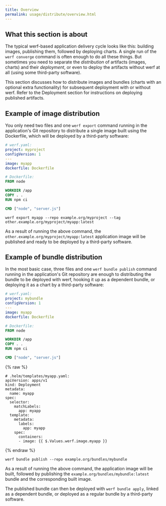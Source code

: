 ```yaml
---
title: Overview
permalink: usage/distribute/overview.html
---
```


## What this section is about

The typical werf-based application delivery cycle looks like this: building images, publishing them, followed by deploying charts. A single run of the `werf converge` command is often enough to do all these things. But sometimes you need to separate the *distribution* of artifacts (images, charts) and their *deployment*, or even to deploy the artifacts without werf at all (using some third-party software).

This section discusses how to distribute images and bundles (charts with an optional extra functionality) for subsequent deployment with or without werf. Refer to the Deployment section for instructions on deploying published artifacts.

## Example of image distribution

You only need two files and one `werf export` command running in the application's Git repository to distribute a single image built using the Dockerfile, which will be deployed by a third-party software:

```yaml
# werf.yaml:
project: myproject
configVersion: 1
---
image: myapp
dockerfile: Dockerfile
```

```dockerfile
# Dockerfile:
FROM node

WORKDIR /app
COPY . .
RUN npm ci

CMD ["node", "server.js"]
```

```shell
werf export myapp --repo example.org/myproject --tag other.example.org/myproject/myapp:latest
```

As a result of running the above command, the `other.example.org/myproject/myapp:latest` application image will be published and ready to be deployed by a third-party software.

## Example of bundle distribution

In the most basic case, three files and one `werf bundle publish` command running in the application's Git repository are enough to distributing the bundle to be deployed with werf, hooking it up as a dependent bundle, or deploying it as a chart by a third-party software:

```yaml
# werf.yaml:
project: mybundle
configVersion: 1
---
image: myapp
dockerfile: Dockerfile
```

```dockerfile
# Dockerfile:
FROM node

WORKDIR /app
COPY . .
RUN npm ci

CMD ["node", "server.js"]
```

{% raw %}

```
# .helm/templates/myapp.yaml:
apiVersion: apps/v1
kind: Deployment
metadata:
  name: myapp
spec:
  selector:
    matchLabels:
      app: myapp
  template:
    metadata:
      labels:
        app: myapp
    spec:
      containers:
      - image: {{ $.Values.werf.image.myapp }}
```

{% endraw %}

```shell
werf bundle publish --repo example.org/bundles/mybundle
```

As a result of running the above command, the application image will be built, followed by publishing the `example.org/bundles/mybundle:latest` bundle and the corresponding built image.

The published bundle can then be deployed with `werf bundle apply`, linked as a dependent bundle, or deployed as a regular bundle by a third-party software.